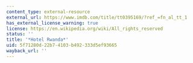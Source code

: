 ```yaml
---
content_type: external-resource
external_url: https://www.imdb.com/title/tt0395169/?ref_=fn_al_tt_1
has_external_license_warning: true
license: https://en.wikipedia.org/wiki/All_rights_reserved
status: ''
title: '*Hotel Rwanda*'
uid: 5f71280d-22b7-4103-b492-333d5ef93665
wayback_url: ''
---
```

